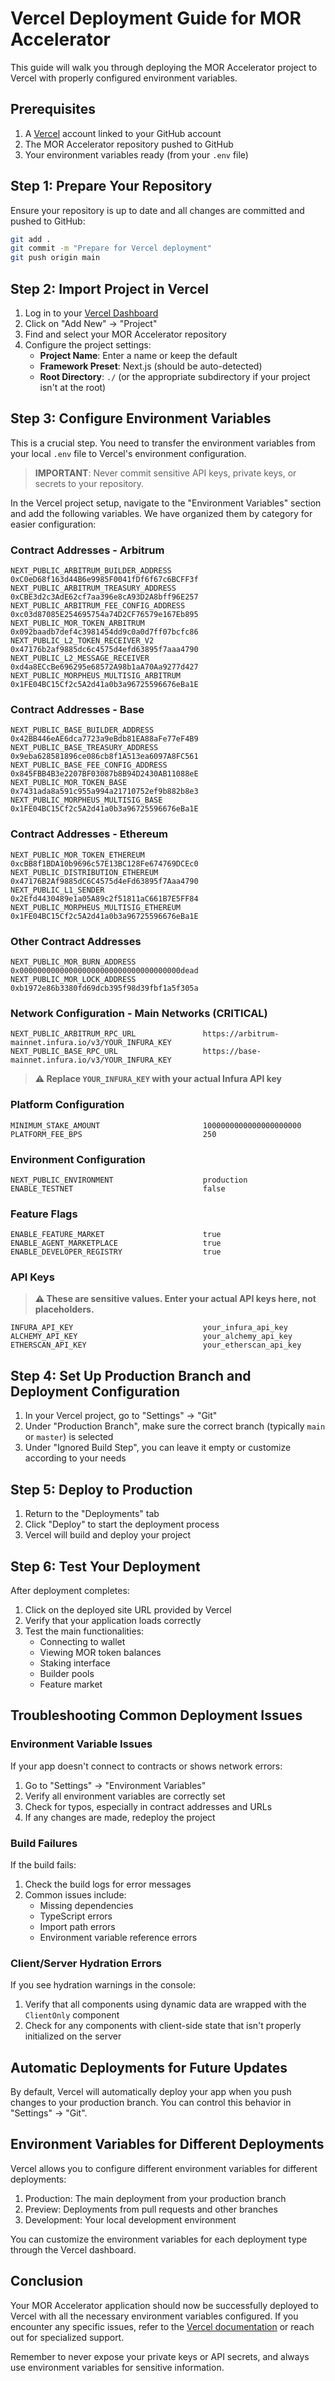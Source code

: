 # Vercel Deployment Guide for MOR Accelerator

This guide will walk you through deploying the MOR Accelerator project to Vercel with properly configured environment variables.

## Prerequisites

1. A [Vercel](https://vercel.com) account linked to your GitHub account
2. The MOR Accelerator repository pushed to GitHub
3. Your environment variables ready (from your `.env` file)

## Step 1: Prepare Your Repository

Ensure your repository is up to date and all changes are committed and pushed to GitHub:

```bash
git add .
git commit -m "Prepare for Vercel deployment"
git push origin main
```

## Step 2: Import Project in Vercel

1. Log in to your [Vercel Dashboard](https://vercel.com/dashboard)
2. Click on "Add New" → "Project"
3. Find and select your MOR Accelerator repository
4. Configure the project settings:
   - **Project Name**: Enter a name or keep the default
   - **Framework Preset**: Next.js (should be auto-detected)
   - **Root Directory**: `./` (or the appropriate subdirectory if your project isn't at the root)

## Step 3: Configure Environment Variables

This is a crucial step. You need to transfer the environment variables from your local `.env` file to Vercel's environment configuration.

> **IMPORTANT**: Never commit sensitive API keys, private keys, or secrets to your repository.

In the Vercel project setup, navigate to the "Environment Variables" section and add the following variables. We have organized them by category for easier configuration:

### Contract Addresses - Arbitrum

```
NEXT_PUBLIC_ARBITRUM_BUILDER_ADDRESS       0xC0eD68f163d44B6e9985F0041fDf6f67c6BCFF3f
NEXT_PUBLIC_ARBITRUM_TREASURY_ADDRESS      0xCBE3d2c3AdE62cf7aa396e8cA93D2A8bff96E257
NEXT_PUBLIC_ARBITRUM_FEE_CONFIG_ADDRESS    0xc03d87085E254695754a74D2CF76579e167Eb895
NEXT_PUBLIC_MOR_TOKEN_ARBITRUM             0x092baadb7def4c3981454dd9c0a0d7ff07bcfc86
NEXT_PUBLIC_L2_TOKEN_RECEIVER_V2           0x47176b2af9885dc6c4575d4efd63895f7aaa4790
NEXT_PUBLIC_L2_MESSAGE_RECEIVER            0xd4a8ECcBe696295e68572A98b1aA70Aa9277d427
NEXT_PUBLIC_MORPHEUS_MULTISIG_ARBITRUM     0x1FE04BC15Cf2c5A2d41a0b3a96725596676eBa1E
```

### Contract Addresses - Base

```
NEXT_PUBLIC_BASE_BUILDER_ADDRESS           0x42BB446eAE6dca7723a9eBdb81EA88aFe77eF4B9
NEXT_PUBLIC_BASE_TREASURY_ADDRESS          0x9eba628581896ce086cb8f1A513ea6097A8FC561
NEXT_PUBLIC_BASE_FEE_CONFIG_ADDRESS        0x845FBB4B3e2207BF03087b8B94D2430AB11088eE
NEXT_PUBLIC_MOR_TOKEN_BASE                 0x7431ada8a591c955a994a21710752ef9b882b8e3
NEXT_PUBLIC_MORPHEUS_MULTISIG_BASE         0x1FE04BC15Cf2c5A2d41a0b3a96725596676eBa1E
```

### Contract Addresses - Ethereum

```
NEXT_PUBLIC_MOR_TOKEN_ETHEREUM             0xcBB8f1BDA10b9696c57E13BC128Fe674769DCEc0
NEXT_PUBLIC_DISTRIBUTION_ETHEREUM          0x47176B2Af9885dC6C4575d4eFd63895f7Aaa4790
NEXT_PUBLIC_L1_SENDER                      0x2Efd4430489e1a05A89c2f51811aC661B7E5FF84
NEXT_PUBLIC_MORPHEUS_MULTISIG_ETHEREUM     0x1FE04BC15Cf2c5A2d41a0b3a96725596676eBa1E
```

### Other Contract Addresses

```
NEXT_PUBLIC_MOR_BURN_ADDRESS               0x000000000000000000000000000000000000dead
NEXT_PUBLIC_MOR_LOCK_ADDRESS               0xb1972e86b3380fd69dcb395f98d39fbf1a5f305a
```

### Network Configuration - Main Networks (CRITICAL)

```
NEXT_PUBLIC_ARBITRUM_RPC_URL               https://arbitrum-mainnet.infura.io/v3/YOUR_INFURA_KEY
NEXT_PUBLIC_BASE_RPC_URL                   https://base-mainnet.infura.io/v3/YOUR_INFURA_KEY
```

> **⚠️ Replace `YOUR_INFURA_KEY` with your actual Infura API key**

### Platform Configuration

```
MINIMUM_STAKE_AMOUNT                       1000000000000000000000
PLATFORM_FEE_BPS                           250
```

### Environment Configuration

```
NEXT_PUBLIC_ENVIRONMENT                    production
ENABLE_TESTNET                             false
```

### Feature Flags

```
ENABLE_FEATURE_MARKET                      true
ENABLE_AGENT_MARKETPLACE                   true
ENABLE_DEVELOPER_REGISTRY                  true
```

### API Keys

> **⚠️ These are sensitive values. Enter your actual API keys here, not placeholders.**

```
INFURA_API_KEY                             your_infura_api_key
ALCHEMY_API_KEY                            your_alchemy_api_key
ETHERSCAN_API_KEY                          your_etherscan_api_key
```

## Step 4: Set Up Production Branch and Deployment Configuration

1. In your Vercel project, go to "Settings" → "Git"
2. Under "Production Branch", make sure the correct branch (typically `main` or `master`) is selected
3. Under "Ignored Build Step", you can leave it empty or customize according to your needs

## Step 5: Deploy to Production

1. Return to the "Deployments" tab
2. Click "Deploy" to start the deployment process
3. Vercel will build and deploy your project

## Step 6: Test Your Deployment

After deployment completes:

1. Click on the deployed site URL provided by Vercel
2. Verify that your application loads correctly
3. Test the main functionalities:
   - Connecting to wallet
   - Viewing MOR token balances
   - Staking interface
   - Builder pools
   - Feature market

## Troubleshooting Common Deployment Issues

### Environment Variable Issues

If your app doesn't connect to contracts or shows network errors:

1. Go to "Settings" → "Environment Variables"
2. Verify all environment variables are correctly set
3. Check for typos, especially in contract addresses and URLs
4. If any changes are made, redeploy the project

### Build Failures

If the build fails:

1. Check the build logs for error messages
2. Common issues include:
   - Missing dependencies
   - TypeScript errors
   - Import path errors
   - Environment variable reference errors

### Client/Server Hydration Errors

If you see hydration warnings in the console:

1. Verify that all components using dynamic data are wrapped with the `ClientOnly` component
2. Check for any components with client-side state that isn't properly initialized on the server

## Automatic Deployments for Future Updates

By default, Vercel will automatically deploy your app when you push changes to your production branch. You can control this behavior in "Settings" → "Git".

## Environment Variables for Different Deployments

Vercel allows you to configure different environment variables for different deployments:

1. Production: The main deployment from your production branch
2. Preview: Deployments from pull requests and other branches
3. Development: Your local development environment

You can customize the environment variables for each deployment type through the Vercel dashboard.

## Conclusion

Your MOR Accelerator application should now be successfully deployed to Vercel with all the necessary environment variables configured. If you encounter any specific issues, refer to the [Vercel documentation](https://vercel.com/docs) or reach out for specialized support.

Remember to never expose your private keys or API secrets, and always use environment variables for sensitive information.
